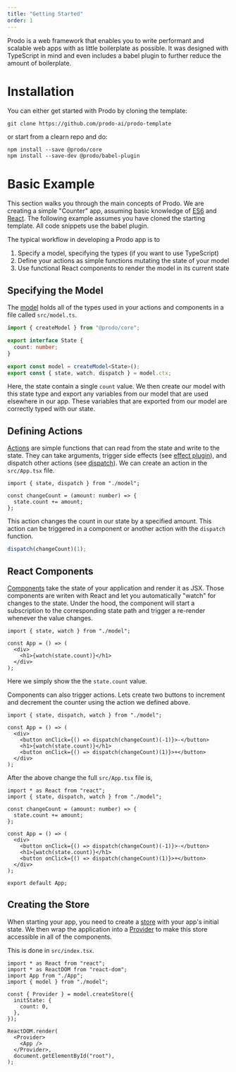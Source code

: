 ```yaml
---
title: "Getting Started"
order: 1
---
```


Prodo is a web framework that enables you to write performant and scalable web
apps with as little boilerplate as possible. It was designed with TypeScript in
mind and even includes a babel plugin to further reduce the amount of
boilerplate.

# Installation

You can either get started with Prodo by cloning the template:

```shell
git clone https://github.com/prodo-ai/prodo-template
```

or start from a clearn repo and do:

```shell
npm install --save @prodo/core
npm install --save-dev @prodo/babel-plugin
```

# Basic Example

This section walks you through the main concepts of Prodo. We are creating a
simple "Counter" app, assuming basic knowledge of
[ES6](https://www.w3schools.com/js/js_es6.asp) and [React](https://reactjs.org).
The following example assumes you have cloned the starting template. All code
snippets use the babel plugin.

The typical workflow in developing a Prodo app is to

1. Specify a model, specifying the types (if you want to use TypeScript)
2. Define your actions as simple functions mutating the state of your model
3. Use functional React components to render the model in its current state

## Specifying the Model

The [model](/basics/model) holds all of the types used in your actions and components
in a file called `src/model.ts`.

```ts
import { createModel } from "@prodo/core";

export interface State {
  count: number;
}

export const model = createModel<State>();
export const { state, watch, dispatch } = model.ctx;
```

Here, the state contain a single `count` value. We then create our model with this state type
and export any variables from our model that are used elsewhere in our app.
These variables that are exported from our model are correctly typed with our
state.

## Defining Actions

[Actions](/basics/actions) are simple functions that can read from the state and write to the state. They can
take arguments, trigger side effects (see [effect plugin](/plugins/effects)), and dispatch other actions (see [dispatch](/basics/actions#dispatch)). We can create
an action in the `src/App.tsx` file.

```tsx
import { state, dispatch } from "./model";

const changeCount = (amount: number) => {
  state.count += amount;
};
```

This action changes the count in our state by a specified amount. This action can
be triggered in a component or another action with the `dispatch` function.

```ts
dispatch(changeCount)(1);
```

## React Components

[Components](/basics/components) take the state of your application and render it as JSX. Those components are writen with React and let you automatically "watch" for changes to the state. Under the hood, the component will start a subscription to the corresponding state path and trigger a re-render whenever the value changes.

```tsx
import { state, watch } from "./model";

const App = () => (
  <div>
    <h1>{watch(state.count)}</h1>
  </div>
);
```

Here we simply show the the `state.count` value.

Components can also trigger actions. Lets create two buttons to increment and
decrement the counter using the action we defined above.

```tsx
import { state, dispatch, watch } from "./model";

const App = () => (
  <div>
    <button onClick={() => dispatch(changeCount)(-1)}>-</button>
    <h1>{watch(state.count)}</h1>
    <button onClick={() => dispatch(changeCount)(1)}>+</button>
  </div>
);
```

After the above change the full `src/App.tsx` file is,

```tsx
import * as React from "react";
import { state, dispatch, watch } from "./model";

const changeCount = (amount: number) => {
  state.count += amount;
};

const App = () => (
  <div>
    <button onClick={() => dispatch(changeCount)(-1)}>-</button>
    <h1>{watch(state.count)}</h1>
    <button onClick={() => dispatch(changeCount)(1)}>+</button>
  </div>
);

export default App;
```

## Creating the Store

When starting your app, you need to create a [store](/basics/store) with your
app's initial state. We then wrap the application into a [Provider](/api-reference/provider) to make
this store accessible in all of the components.

This is done in `src/index.tsx`.

```tsx
import * as React from "react";
import * as ReactDOM from "react-dom";
import App from "./App";
import { model } from "./model";

const { Provider } = model.createStore({
  initState: {
    count: 0,
  },
});

ReactDOM.render(
  <Provider>
    <App />
  </Provider>,
  document.getElementById("root"),
);
```
